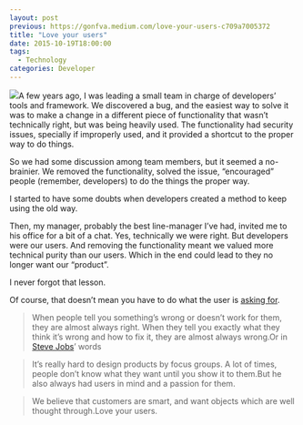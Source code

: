 ```yaml
---
layout: post
previous: https://gonfva.medium.com/love-your-users-c709a7005372
title: "Love your users"
date: 2015-10-19T18:00:00
tags:
  - Technology
categories: Developer
---
```


![](/img/1*hf3LARwK7-Y6UJ3rDQJQoQ.jpeg)A few years ago, I was leading a small team in charge of developers’ tools and framework. We discovered a bug, and the easiest way to solve it was to make a change in a different piece of functionality that wasn’t technically right, but was being heavily used. The functionality had security issues, specially if improperly used, and it provided a shortcut to the proper way to do things.

So we had some discussion among team members, but it seemed a no-brainier. We removed the functionality, solved the issue, “encouraged” people (remember, developers) to do the things the proper way.

I started to have some doubts when developers created a method to keep using the old way.

Then, my manager, probably the best line-manager I’ve had, invited me to his office for a bit of a chat. Yes, technically we were right. But developers were our users. And removing the functionality meant we valued more technical purity than our users. Which in the end could lead to they no longer want our “product”.

I never forgot that lesson.

Of course, that doesn’t mean you have to do what the user is [asking for](http://www.goodreads.com/quotes/477087-remember-when-people-tell-you-something-s-wrong-or-doesn-t-work).

> When people tell you something’s wrong or doesn’t work for them, they are almost always right. When they tell you exactly what they think it’s wrong and how to fix it, they are almost always wrong.Or in [Steve Jobs](https://en.wikiquote.org/wiki/Steve_Jobs)’ words

> It’s really hard to design products by focus groups. A lot of times, people don’t know what they want until you show it to them.But he also always had users in mind and a passion for them.

> We believe that customers are smart, and want objects which are well thought through.Love your users.

